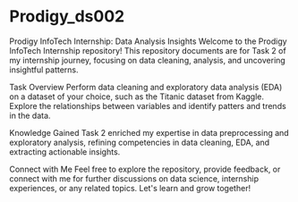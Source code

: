 # Prodigy_ds002
Prodigy InfoTech Internship: Data Analysis Insights
Welcome to the Prodigy InfoTech Internship repository! This repository documents are for Task 2 of my internship journey, focusing on data cleaning, analysis, and uncovering insightful patterns.

Task Overview
Perform data cleaning and exploratory data analysis (EDA) on a dataset of your choice, such as the Titanic dataset from Kaggle. Explore the relationships between variables and identify patters and trends in the data.

Knowledge Gained
Task 2 enriched my expertise in data preprocessing and exploratory analysis, refining competencies in data cleaning, EDA, and extracting actionable insights.

Connect with Me
Feel free to explore the repository, provide feedback, or connect with me for further discussions on data science, internship experiences, or any related topics. Let's learn and grow together!
